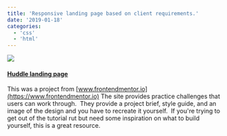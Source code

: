 ```yaml
---
title: 'Responsive landing page based on client requirements.'
date: '2019-01-18'
categories:
  - 'css'
  - 'html'
---
```


![](/images/blog-images/desktop-preview.jpg)

#### [Huddle landing page](https://bushbass.github.io/huddle-landing-page-679023/)

This was a project from [www.frontendmentor.io](https://www.frontendmentor.io) The site provides practice challenges that users can work through.  They provide a project brief, style guide, and an image of the design and you have to recreate it yourself.  If you're trying to get out of the tutorial rut but need some inspiration on what to build yourself, this is a great resource.
